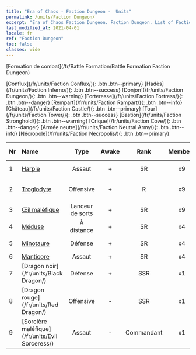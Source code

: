 ```yaml
---
title: "Era of Chaos - Faction Dungeon -  Units"
permalink: /units/Faction Dungeon/
excerpt: "Era of Chaos Faction Dungeon. Faction Dungeon. List of Faction in Era of Chaos"
last_modified_at: 2021-04-01
locale: fr
ref: "Faction Dungeon"
toc: false
classes: wide
---
```

  [Formation de combat](/fr/Battle Formation/Battle Formation Faction Dungeon)

 [Conflux](/fr/units/Faction Conflux/){: .btn .btn--primary} [Hadès](/fr/units/Faction Inferno/){: .btn .btn--success} [Donjon](/fr/units/Faction Dungeon/){: .btn .btn--warning} [Forteresse](/fr/units/Faction Fortress/){: .btn .btn--danger} [Rempart](/fr/units/Faction Rampart/){: .btn .btn--info} [Château](/fr/units/Faction Castle/){: .btn .btn--primary} [Tour](/fr/units/Faction Tower/){: .btn .btn--success} [Bastion](/fr/units/Faction Stronghold/){: .btn .btn--warning} [Crique](/fr/units/Faction Cove/){: .btn .btn--danger} [Armée neutre](/fr/units/Faction Neutral Army/){: .btn .btn--info} [Nécropole](/fr/units/Faction Necropolis/){: .btn .btn--primary} 

  | Nr |         Name        |   Type   | Awake |    Rank   |   Members     |  Stars  | Exclusive | Attack  |     HP    |  Awaken Name  |
  |:---|:--------------------|:--------:|:-----:|:---------:|:-------------:|:-------:|:---------:|:-------:|:---------:|:--------------|
  | 1 | [Harpie](/fr/units/Harpy/) | Assaut | + | SR | x9 | <i class="fas fa-star"/><i class="fas fa-star"/> | - | 74.0 | 860 |  Harpie sinistre  |
  | 2 | [Troglodyte](/fr/units/Troglodyte/) | Offensive | + | R | x9 | <i class="fas fa-star"/> | - | 86.0 | 744 |  Troglodyte des ténèbres  |
  | 3 | [Œil maléfique](/fr/units/Beholder/) | Lanceur de sorts | + | SR | x9 | <i class="fas fa-star"/><i class="fas fa-star"/><i class="fas fa-star"/> | - | 115.8 | 744 |  Œil démoniaque  |
  | 4 | [Méduse](/fr/units/Medusa/) | À distance | + | SR | x4 | <i class="fas fa-star"/><i class="fas fa-star"/><i class="fas fa-star"/> | + | 202.0 | 1144 |  Reine Méduse  |
  | 5 | [Minotaure](/fr/units/Minotaur/) | Défense | + | SR | x4 | <i class="fas fa-star"/><i class="fas fa-star"/> | - | 108.0 | 2725 |  Roi Minotaure  |
  | 6 | [Manticore](/fr/units/Manticore/) | Assaut | + | SR | x4 | <i class="fas fa-star"/><i class="fas fa-star"/><i class="fas fa-star"/> | + | 174.9 | 1917 |  Scorpicore  |
  | 7 | [Dragon noir](/fr/units/Black Dragon/) | Défense | + | SSR | x1 | <i class="fas fa-star"/><i class="fas fa-star"/><i class="fas fa-star"/> | - | 430.0 | 8712 |  Roi Dragon noir  |
  | 8 | [Dragon rouge](/fr/units/Red Dragon/) | Offensive | - | SSR | x1 | <i class="fas fa-star"/><i class="fas fa-star"/><i class="fas fa-star"/> | - | 769.3 | 5431 |   -   |
  | 9 | [Sorcière maléfique](/fr/units/Evil Sorceress/) | Assaut | - | Commandant | x1 | <i class="fas fa-star"/><i class="fas fa-star"/><i class="fas fa-star"/> | - | 550.0 | 6000 |   -   |
